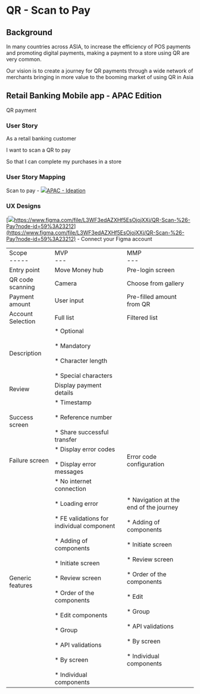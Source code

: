 # QR - Scan to Pay
## Background

In many countries across ASIA, to increase the efficiency of POS payments and promoting digital payments, making a payment to a store using QR are very common.

Our vision is to create a journey for QR payments through a wide network of merchants bringing in more value to the booming market of using QR in Asia

## Retail Banking Mobile app - APAC Edition

QR payment

### User Story

As a retail banking customer

I want to scan a QR to pay

So that I can complete my purchases in a store

### User Story Mapping

Scan to pay - [![](./qr-scan-to-pay-0.png)APAC - Ideation](https://miro.com/app/board/o9J_lnZwaOo=/?moveToWidget=3458764516234238710&cot=14)

### UX Designs

[![](./qr-scan-to-pay-1.png)https://www.figma.com/file/L3WF3edAZXHf5EsOjojXXj/QR-Scan-%26-Pay?node-id=59%3A23212](https://www.figma.com/file/L3WF3edAZXHf5EsOjojXXj/QR-Scan-%26-Pay?node-id=59%3A23212) - Connect your Figma account

|     |     |     |
| --- | --- | --- |
| Scope<br>----- | MVP<br>--- | MMP<br>--- |
| Entry point | Move Money hub | Pre-login screen |
| QR code scanning | Camera | Choose from gallery |
| Payment amount | User input | Pre-filled amount from QR |
| Account Selection | Full list | Filtered list |
| Description | * Optional<br>    <br>* Mandatory<br>    <br>* Character length<br>    <br>* Special characters |     |
| Review | Display payment details |     |
| Success screen | * Timestamp<br>    <br>* Reference number<br>    <br>* Share successful transfer |     |
| Failure screen | * Display error codes<br>    <br>* Display error messages | Error code configuration |
| Generic features | * No internet connection<br>    <br>* Loading error<br>    <br>* FE validations for individual component<br>    <br>    * Adding of components<br>        <br>        * Initiate screen<br>            <br>        * Review screen<br>            <br>* Order of the components<br>    <br>* Edit components<br>    <br>    * Group<br>        <br>* API validations<br>    <br>    * By screen<br>        <br>    * Individual components | * Navigation at the end of the journey<br>    <br>* Adding of components<br>    <br>    * Initiate screen<br>        <br>    * Review screen<br>        <br>* Order of the components<br>    <br>    * Edit<br>        <br>    * Group<br>        <br>* API validations<br>    <br>    * By screen<br>        <br>    * Individual components |
